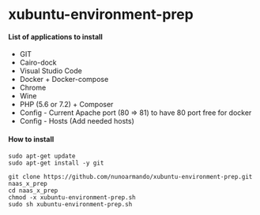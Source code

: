 # xubuntu-environment-prep

#### List of applications to install

- GIT
- Cairo-dock
- Visual Studio Code
- Docker + Docker-compose
- Chrome
- Wine
- PHP (5.6 or 7.2) + Composer
- Config - Current Apache port (80 => 81) to have 80 port free for docker
- Config - Hosts (Add needed hosts)

#### How to install

```
sudo apt-get update
sudo apt-get install -y git

git clone https://github.com/nunoarmando/xubuntu-environment-prep.git naas_x_prep
cd naas_x_prep
chmod -x xubuntu-environment-prep.sh
sudo sh xubuntu-environment-prep.sh
```

